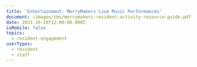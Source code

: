 ```yaml
---
title: 'Entertainment: MerryMakers Live Music Performances'
document: /images/cms/merrymakers-resident-activity-resource-guide.pdf
date: 2021-10-26T12:00:00.000Z
isMobile: false
topics:
  - resident-engagement
userTypes:
  - resident
  - staff
---
```

